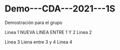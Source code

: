 # Demo---CDA---2021---1S
Demostración para el grupo

Linea 1
NUEVA LINEA ENTRE 1 Y 2
Linea 2

Linea 3
Liena entre 3 y 4
Linea 4
